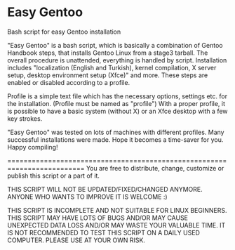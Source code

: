 Easy Gentoo
===========

Bash script for easy Gentoo installation

"Easy Gentoo" is a bash script, which is basically a combination of
Gentoo Handbook steps, that installs Gentoo Linux from a stage3 tarball.
The overall procedure is unattended, everything is handled by script.
Installation includes "localization (English and Turkish), kernel
compilation, X server setup, desktop environment setup (Xfce)" and more.
These steps are enabled or disabled according to a profile.

Profile is a simple text file which has the necessary options, settings
etc. for the installation. (Profile must be named as "profile") With
a proper profile, it is possible to have a basic system (without X) or
an Xfce desktop with a few key strokes.

"Easy Gentoo" was tested on lots of machines with different profiles.
Many successful installations were made. Hope it becomes a time-saver
for you. Happy compiling!

=========================================================================
You are free to distribute, change, customize or publish this script
or a part of it.

THIS SCRIPT WILL NOT BE UPDATED/FIXED/CHANGED ANYMORE.
ANYONE WHO WANTS TO IMPROVE IT IS WELCOME :)

THIS SCRIPT IS INCOMPLETE AND NOT SUITABLE FOR LINUX BEGINNERS. THIS
SCRIPT MAY HAVE LOTS OF BUGS AND/OR MAY CAUSE UNEXPECTED DATA LOSS AND/OR
MAY WASTE YOUR VALUABLE TIME. IT IS NOT RECOMMENDED TO TEST THIS SCRIPT
ON A DAILY USED COMPUTER. PLEASE USE AT YOUR OWN RISK.